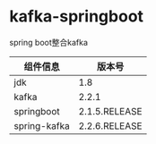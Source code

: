 # kafka-springboot
spring boot整合kafka


| 组件信息 | 版本号  |
| --------------------- | ---- |
| jdk | 1.8  |
| kafka | 2.2.1  |
| springboot | 2.1.5.RELEASE |
| spring-kafka | 2.2.6.RELEASE |
